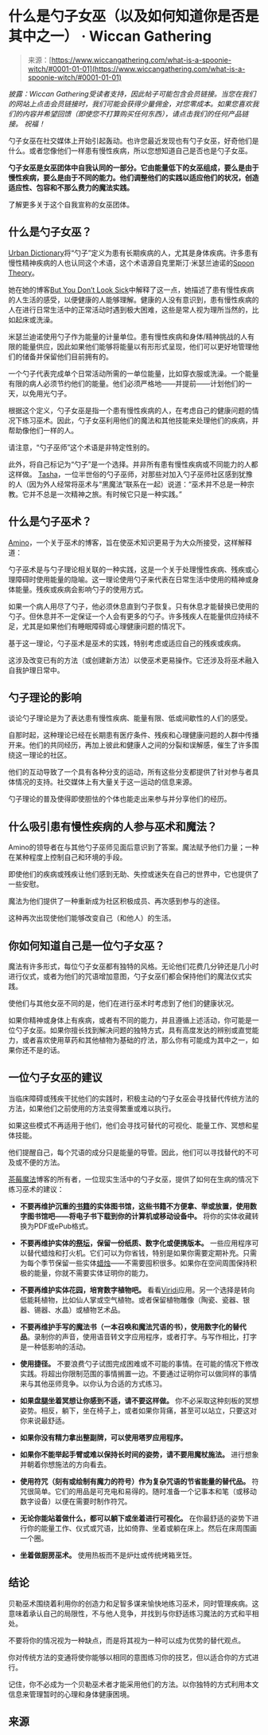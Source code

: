 <!--yml

category: 未分类

date: 2024-06-12 20:05:07

-->

# 什么是勺子女巫（以及如何知道你是否是其中之一） · Wiccan Gathering

> 来源：[https://www.wiccangathering.com/what-is-a-spoonie-witch/#0001-01-01](https://www.wiccangathering.com/what-is-a-spoonie-witch/#0001-01-01)

*披露：Wiccan Gathering受读者支持，因此帖子可能包含会员链接。当您在我们的网站上点击会员链接时，我们可能会获得少量佣金，对您零成本。如果您喜欢我们的内容并希望回馈（即使您不打算购买任何东西），请点击我们的任何产品链接。* *祝福！*

勺子女巫在社交媒体上开始引起轰动。也许您最近发现也有勺子女巫，好奇他们是什么。或者您像他们一样患有慢性疾病，所以您想知道自己是否也是勺子女巫。

**勺子女巫是女巫团体中自我认同的一部分。它由能量低下的女巫组成，要么是由于慢性疾病，要么是由于不同的能力。他们调整他们的实践以适应他们的状况，创造适应性、包容和不那么费力的魔法实践。**

了解更多关于这个自我宣称的女巫团体。

## 什么是勺子女巫？

[Urban Dictionary](https://www.urbandictionary.com/define.php?term=spoonie)将“勺子”定义为患有长期疾病的人，尤其是身体疾病。许多患有慢性精神疾病的人也认同这个术语，这个术语源自克里斯汀·米瑟兰迪诺的[Spoon Theory](https://www.healthline.com/health/spoon-theory-chronic-illness-explained-like-never-before)。

她在她的博客[But You Don’t Look Sick](https://butyoudontlooksick.com/articles/written-by-christine/the-spoon-theory/)中解释了这一点，她描述了患有慢性疾病的人生活的感受，以便健康的人能够理解。健康的人没有意识到，患有慢性疾病的人在进行日常生活中的正常活动时遇到极大困难，这些是常人视为理所当然的，比如起床或洗澡。

米瑟兰迪诺使用勺子作为能量的计量单位。患有慢性疾病和身体/精神挑战的人有限的能量供应，因此如果他们能够将能量以有形形式呈现，他们可以更好地管理他们的储备并保留他们目前拥有的。

一个勺子代表完成单个日常活动所需的一单位能量，比如穿衣服或洗澡。一个能量有限的病人必须节约他们的能量。他们必须严格地——并提前——计划他们的一天，以免用光勺子。

根据这个定义，勺子女巫是指一个患有慢性疾病的人，在考虑自己的健康问题的情况下练习巫术。因此，勺子女巫利用他们的魔法和其他技能来处理他们的疾病，并帮助像他们一样的人。

请注意，“勺子巫师”这个术语是非特定性别的。

此外，将自己标记为“勺子”是一个选择。并非所有患有慢性疾病或不同能力的人都这样做。 [Tasha](https://singlespooniemom.wordpress.com)，一位半世俗的勺子巫师，对那些对加入勺子巫师社区感到犹豫的人（因为外人经常将巫术与“黑魔法”联系在一起）说道：“巫术并不总是一种宗教。它并不总是一次精神之旅。有时候它只是一种实践。”

## 什么是勺子巫术？

[Amino](https://aminoapps.com)，一个关于巫术的博客，旨在使巫术知识更易于为大众所接受，这样解释道：

勺子巫术是与勺子理论相关联的一种实践，这是一个关于处理慢性疾病、残疾或心理障碍时使用能量的隐喻。这一理论使用勺子来代表在日常生活中使用的精神或身体能量。残疾或疾病会影响勺子的使用方式。

如果一个病人用尽了勺子，他必须休息直到勺子恢复。只有休息才能替换已使用的勺子。但休息并不一定保证一个人会有更多的勺子。许多残疾人在能量供应持续不足，尤其是如果他们有睡眠障碍或心理健康问题的情况下。

基于这一理论，勺子巫术是巫术的实践，特别考虑或适应自己的残疾或疾病。

这涉及改变已有的方法（或创建新方法）以使巫术更易操作。它还涉及将巫术融入自我护理日常中。

## 勺子理论的影响

谈论勺子理论是为了表达患有慢性疾病、能量有限、低或间歇性的人们的感受。

自那时起，这种理论已经在长期患有医疗条件、残疾和心理健康问题的人群中传播开来。他们的共同经历，再加上彼此和健康人之间的分裂和误解感，催生了许多围绕这一理论的社区。

他们的互动导致了一个具有各种分支的运动，所有这些分支都提供了针对参与者具体情况的支持。社交媒体上有大量关于这一运动的信息来源。

勺子理论的普及使得即使胆怯的个体也能走出来参与并分享他们的经历。

## 什么吸引患有慢性疾病的人参与巫术和魔法？

Amino的领导者在与其他勺子巫师见面后意识到了答案。魔法赋予他们力量；一种在某种程度上控制自己和环境的手段。

即使他们的疾病或残疾让他们感到无助、失控或迷失在自己的世界中，它也提供了一些安慰。

魔法为他们提供了一种重新成为社区积极成员、再次感到参与的途径。

这种再次出现使他们能够改变自己（和他人）的生活。

## 你如何知道自己是一位勺子女巫？

魔法有许多形式，每位勺子女巫都有独特的风格。无论他们花费几分钟还是几小时进行仪式，或者为他们的咒语增加意图，勺子女巫们都会保持他们的魔法仪式实践。

使他们与其他女巫不同的是，他们在进行巫术时考虑到了他们的健康状况。

如果你精神或身体上有疾病，或者有不同的能力，并且遵循上述活动，你可能是一位勺子女巫。如果你擅长找到解决问题的独特方式，具有高度发达的辨别或直觉能力，或者喜欢使用草药和其他植物为基础的疗法，那么你有可能成为其中之一，如果你还不是的话。

## 一位勺子女巫的建议

当临床障碍或残疾干扰他们的实践时，积极主动的勺子女巫会寻找替代传统方法的方法，如果他们之前使用的方法变得繁重或难以执行。

如果这些模式不再适用于他们，他们会寻找可替代的可视化、能量工作、冥想和星体技能。

他们提醒自己，每个咒语的成分只是能量的导管。因此，他们可以寻找替代的不可及或不便的方法。

[茶莓魔法](https://teaberrymagic.tumblr.com)博客的所有者，一位现实生活中的勺子女巫，提供了如何在生病的情况下练习巫术的建议：

*   **不要再维护沉重的[书籍](https://www.wiccangathering.com/best-witch-audiobooks/)的实体图书馆，这些书籍不方便拿、举或放置，使用数字图书馆吧——将电子书下载到你的计算机或移动设备中。** 将你的实体收藏转换为PDF或ePub格式。

+   **不要再维护实体的[祭坛](https://www.wiccangathering.com/basic-altar-setup-how-to-set-up-your-first-witch-altar/)，保留一份纸质、数字化或便携版本。** 一些应用程序可以替代蜡烛和打火机。它们可以为你省钱，特别是如果你需要定期补充。只需为每个季节保留一些实体[蜡烛](https://www.wiccangathering.com/how-to-charge-a-candle/)——不需要囤积很多。如果你在空间周围保持积极的能量，你就不需要实体证明你的能力。

+   **不要再维护实体花园，培育数字植物吧。** 看看[Viridi](https://en.wikipedia.org/wiki/Viridi)应用。另一个选择是转向低能耗植物，比如仙人掌或空气植物。或者保留植物雕像（陶瓷、瓷器、银器、锡器、水晶）或植物艺术品。

+   **不要再维护手写的魔法书（一本召唤和魔法咒语的书），使用数字化的替代品**。录制你的声音，使用语音转文字应用程序，或者打字。与写作相比，打字是一种低影响的活动。

+   **使用捷径。** 不要浪费勺子试图完成困难或不可能的事情。在可能的情况下修改实践。将超出你限制范围的事情搁置一边。不要通过证明你可以做同样的事情来与其他巫师竞争。以你认为合适的方式练习。

+   **如果盘腿坐着冥想让你感到不适，请不要这样做。** 你不必采取这种刻板的冥想姿势。相反，躺下，坐在椅子上，或者如果你背痛，甚至可以站立，只要这对你来说最舒适。

+   **如果你没有精力拿出整副牌，可以使用塔罗应用程序。**

+   **如果你不能举起手臂或难以保持长时间的姿势，请不要用魔杖施法。** 进行想象并朝着你想施法的方向看去。

+   **使用符咒（刻有或绘制有魔力的符号）作为复杂咒语的节省能量的替代品。** 符咒很简单。它们的用品是可充电和易得的。随时准备一个记事本和笔（或移动数字设备）以便在需要时制作符咒。

+   **无论你能站着做什么，都可以躺下或坐着进行可视化。** 在你最舒适的姿势下进行你的能量工作、仪式或咒语，比如倚靠、坐着或躺在床上。然后在床周围画一个圈。

+   **坐着做厨房巫术。** 使用热板而不是炉灶或传统烤箱烹饪。

## 结论

贝勒巫术围绕着利用你的创造力和足智多谋来愉快地练习巫术，同时管理疾病。这意味着承认自己的局限性，不与他人竞争，并找到与你舒适练习魔法的方式和平相处。

不要将你的情况视为一种缺点，而是将其视为一种可以成为优势的替代观点。

你对传统方法的变通将使你能够以相同的意图练习你的技艺，但以适合你的方式进行。

记住，你不必成为一个贝勒巫术者才能采用他们的方法。以你独特的方式利用本文信息来管理暂时的心理和身体健康困境。

## 来源
